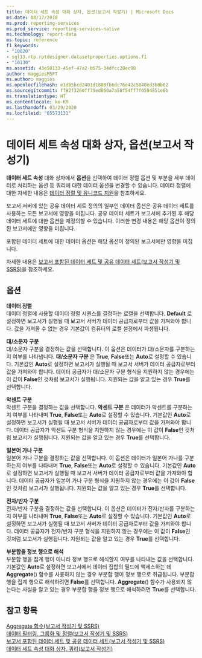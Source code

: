 ```yaml
---
title: 데이터 세트 속성 대화 상자, 옵션(보고서 작성기) | Microsoft Docs
ms.date: 08/17/2018
ms.prod: reporting-services
ms.prod_service: reporting-services-native
ms.technology: report-data
ms.topic: reference
f1_keywords:
- "10020"
- sql13.rtp.rptdesigner.datasetproperties.options.f1
- "10130"
ms.assetid: 43e50133-45ef-47a2-b575-34dfcc28ec98
author: maggiesMSFT
ms.author: maggies
ms.openlocfilehash: e1db5bcd2401d1888fb6dc76e42c5840ed3b0b62
ms.sourcegitcommit: ff82f3260ff79ed860a7a58f54ff7f0594851e6b
ms.translationtype: HT
ms.contentlocale: ko-KR
ms.lasthandoff: 03/29/2020
ms.locfileid: "65573131"
---
```

# <a name="dataset-properties-dialog-box-options-report-builder"></a>데이터 세트 속성 대화 상자, 옵션(보고서 작성기)
  **데이터 세트 속성** 대화 상자에서 **옵션**을 선택하여 데이터 정렬 옵션 및 부분을 세부 데이터로 처리하는 옵션 등 쿼리에 대한 데이터 옵션을 변경할 수 있습니다. 데이터 정렬에 대한 자세한 내용은 [데이터 정렬 및 유니코드 지원](../../relational-databases/collations/collation-and-unicode-support.md)을 참조하세요.  
  
 보고서 서버에 있는 공유 데이터 세트 정의의 일부인 데이터 옵션은 공유 데이터 세트를 사용하는 모든 보고서에 영향을 미칩니다. 공유 데이터 세트가 보고서에 추가된 후 해당 데이터 세트에 대한 옵션을 재정의할 수 있습니다. 이러한 변경 내용은 해당 옵션이 정의된 보고서에만 영향을 미칩니다.  
  
 포함된 데이터 세트에 대한 데이터 옵션은 해당 옵션이 정의된 보고서에만 영향을 미칩니다.  
  
 자세한 내용은 [보고서 포함된 데이터 세트 및 공유 데이터 세트&#40;보고서 작성기 및 SSRS&#41;](../../reporting-services/report-data/report-embedded-datasets-and-shared-datasets-report-builder-and-ssrs.md)을 참조하세요.  
  
## <a name="options"></a>옵션  
 **데이터 정렬**  
 데이터 정렬에 사용할 데이터 정렬 시퀀스를 결정하는 로캘을 선택합니다. **Default** 로 설정하면 보고서가 실행될 때 보고서 서버가 데이터 공급자로부터 값을 가져와야 합니다. 값을 가져올 수 없는 경우 기본값이 컴퓨터의 로캘 설정에서 파생됩니다.  
  
 **대/소문자 구분**  
 대/소문자 구분을 결정하는 값을 선택합니다. 이 옵션은 데이터가 대/소문자를 구분하는지 여부를 나타냅니다. **대/소문자 구분** 은 **True**, **False**또는 **Auto**로 설정할 수 있습니다. 기본값인 **Auto**로 설정하면 보고서가 실행될 때 보고서 서버가 데이터 공급자로부터 값을 가져와야 합니다. 데이터 공급자가 대/소문자 구분 형식을 지원하지 않는 경우에는 이 값이 **False**인 것처럼 보고서가 실행됩니다. 지원되는 값을 알고 있는 경우 **True**를 선택합니다.  
  
 **악센트 구분**  
 악센트 구분을 결정하는 값을 선택합니다. **악센트 구분** 은 데이터가 악센트를 구분하는지 여부를 나타내며 **True**, **False**또는 **Auto**로 설정할 수 있습니다. 기본값인 **Auto**로 설정하면 보고서가 실행될 때 보고서 서버가 데이터 공급자로부터 값을 가져와야 합니다. 데이터 공급자가 악센트 구분 형식을 지원하지 않는 경우에는 이 값이 **False**인 것처럼 보고서가 실행됩니다. 지원되는 값을 알고 있는 경우 **True**를 선택합니다.  
  
 **일본어 가나 구분**  
 일본어 가나 구분을 결정하는 값을 선택합니다. 이 옵션은 데이터가 일본어 가나를 구분하는지 여부를 나타내며 **True**, **False**또는 **Auto**로 설정할 수 있습니다. 기본값인 **Auto**로 설정하면 보고서가 실행될 때 보고서 서버가 데이터 공급자로부터 값을 가져와야 합니다. 데이터 공급자가 일본어 가나 구분 형식을 지원하지 않는 경우에는 이 값이 **False**인 것처럼 보고서가 실행됩니다. 지원되는 값을 알고 있는 경우 **True**를 선택합니다.  
  
 **전자/반자 구분**  
 전자/반자 구분을 결정하는 값을 선택합니다. 이 옵션은 데이터가 전자/반자를 구분하는지 여부를 나타내며 **True**, **False**또는 **Auto**로 설정할 수 있습니다. 기본값인 **Auto**로 설정하면 보고서가 실행될 때 보고서 서버가 데이터 공급자로부터 값을 가져와야 합니다. 데이터 공급자가 전자/반자 구분 형식을 지원하지 않는 경우에는 이 값이 **False**인 것처럼 보고서가 실행됩니다. 지원되는 값을 알고 있는 경우 **True**를 선택합니다.  
  
 **부분합을 정보 행으로 해석**  
 부분합 행을 집계 행이 아니라 정보 행으로 해석할지 여부를 나타내는 값을 선택합니다. 기본값인 **Auto**로 설정하면 보고서에서 데이터 집합의 필드에 액세스하는 데 **Aggregate**() 함수를 사용하지 않는 경우 부분합 행이 정보 행으로 취급됩니다. 부분합 행을 집계 행으로 해석하려면 **False**를 선택합니다. **Aggregate**() 함수가 사용되지 않는다는 사실을 알고 있는 경우 부분합 행을 정보 행으로 해석하려면 **True**를 선택합니다.  
  
## <a name="see-also"></a>참고 항목  
 [Aggregate 함수&#40;보고서 작성기 및 SSRS&#41;](../../reporting-services/report-design/report-builder-functions-aggregate-function.md)   
 [데이터 필터링, 그룹화 및 정렬&#40;보고서 작성기 및 SSRS&#41;](../../reporting-services/report-design/filter-group-and-sort-data-report-builder-and-ssrs.md)   
 [보고서 포함된 데이터 세트 및 공유 데이터 세트&#40;보고서 작성기 및 SSRS&#41;](../../reporting-services/report-data/report-embedded-datasets-and-shared-datasets-report-builder-and-ssrs.md)   
 [데이터 세트 속성 대화 상자, 쿼리&#40;보고서 작성기&#41;](../../reporting-services/report-data/dataset-properties-dialog-box-query-report-builder.md)  
  
  
